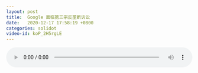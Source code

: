 ```yaml
---
layout: post
title:  Google 面临第三宗反垄断诉讼
date:   2020-12-17 17:58:19 +0800
categories: solidot
video-id: koP_2H5rgLE
---
```


<audio src="/assets/7cee41b926c3d730b8208008ea51fa42.mp3" style="width: 100%;" controls></audio>

